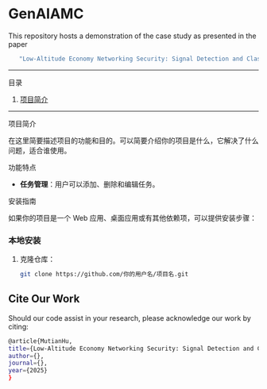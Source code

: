 # GenAIAMC

This repository hosts a demonstration of the case study as presented in the paper
  ```bash
     "Low-Altitude Economy Networking Security: Signal Detection and Classification Perspectives"
```



---

目录

1. [项目简介](#项目简介)

---

项目简介

在这里简要描述项目的功能和目的。可以简要介绍你的项目是什么，它解决了什么问题，适合谁使用。


功能特点

- **任务管理**：用户可以添加、删除和编辑任务。

安装指南

如果你的项目是一个 Web 应用、桌面应用或有其他依赖项，可以提供安装步骤：

### 本地安装

1. 克隆仓库：
   ```bash
   git clone https://github.com/你的用户名/项目名.git

## Cite Our Work
Should our code assist in your research, please acknowledge our work by citing:
  ```bash
  @article{MutianHu,
  title={Low-Altitude Economy Networking Security: Signal Detection and Classification Perspectives},
  author={},
  journal={},
  year={2025}
  }
```

